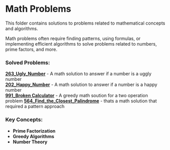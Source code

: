 # Math Problems

This folder contains solutions to problems related to mathematical concepts and algorithms.

Math problems often require finding patterns, using formulas, or implementing efficient algorithms to solve problems related to numbers, prime factors, and more.

### Solved Problems:
 **[263_Ugly_Number](263_EASY_Ugly_Number.rs)** - A math solution to answer if a number is a uggly number  
 **[202_Happy_Number](202_EASY_Happy_Number.rs)** - A math solution to answer if a number is a happy number  
 **[991_Broken Calculator](991_MEDIUM_Broken_Calculator.py)** - A greedy math soution for a two operation problem
 **[564_Find_the_Closest_Palindrome](math/564_HARD_Find_the_Closest_Palindrome.js)** - thats a math solution that required a pattern approach  
### Key Concepts:
- **Prime Factorization**
- **Greedy Algorithms**
- **Number Theory**